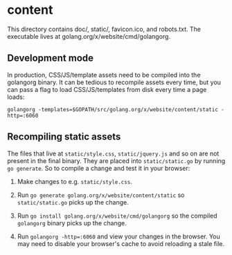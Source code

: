# content

This directory contains doc/, static/, favicon.ico, and robots.txt. The
executable lives at golang.org/x/website/cmd/golangorg.

## Development mode

In production, CSS/JS/template assets need to be compiled into the golangorg
binary. It can be tedious to recompile assets every time, but you can pass a
flag to load CSS/JS/templates from disk every time a page loads:

```
golangorg -templates=$GOPATH/src/golang.org/x/website/content/static -http=:6060
```

## Recompiling static assets

The files that live at `static/style.css`, `static/jquery.js` and so on are not
present in the final binary. They are placed into `static/static.go` by running
`go generate`. So to compile a change and test it in your browser:

1) Make changes to e.g. `static/style.css`.

2) Run `go generate golang.org/x/website/content/static` so `static/static.go` picks
up the change.

3) Run `go install golang.org/x/website/cmd/golangorg` so the compiled `golangorg` binary picks up the change.

4) Run `golangorg -http=:6060` and view your changes in the browser. You may need
to disable your browser's cache to avoid reloading a stale file.
